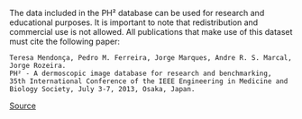 The data included in the PH² database can be used for research and educational purposes. It is important to note that redistribution and commercial use is not allowed. All publications that make use of this dataset must cite the following paper:

```
Teresa Mendonça, Pedro M. Ferreira, Jorge Marques, Andre R. S. Marcal, Jorge Rozeira.
PH² - A dermoscopic image database for research and benchmarking,
35th International Conference of the IEEE Engineering in Medicine and Biology Society, July 3-7, 2013, Osaka, Japan.
```

[Source](https://www.fc.up.pt/addi/ph2%20database.html)
